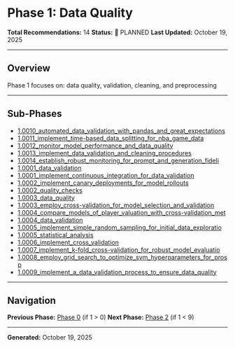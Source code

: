 # Phase 1: Data Quality

**Total Recommendations:** 14
**Status:** 🔵 PLANNED
**Last Updated:** October 19, 2025

---

## Overview

Phase 1 focuses on: data quality, validation, cleaning, and preprocessing

---

## Sub-Phases

- [1.0010_automated_data_validation_with_pandas_and_great_expectations](1.0010_automated_data_validation_with_pandas_and_great_expectations/README.md)
- [1.0011_implement_time-based_data_splitting_for_nba_game_data](1.0011_implement_time-based_data_splitting_for_nba_game_data/README.md)
- [1.0012_monitor_model_performance_and_data_quality](1.0012_monitor_model_performance_and_data_quality/README.md)
- [1.0013_implement_data_validation_and_cleaning_procedures](1.0013_implement_data_validation_and_cleaning_procedures/README.md)
- [1.0014_establish_robust_monitoring_for_prompt_and_generation_fideli](1.0014_establish_robust_monitoring_for_prompt_and_generation_fideli/README.md)
- [1.0001_data_validation](1.0001_data_validation/README.md)
- [1.0001_implement_continuous_integration_for_data_validation](1.0001_implement_continuous_integration_for_data_validation/README.md)
- [1.0002_implement_canary_deployments_for_model_rollouts](1.0002_implement_canary_deployments_for_model_rollouts/README.md)
- [1.0002_quality_checks](1.0002_quality_checks/README.md)
- [1.0003_data_quality](1.0003_data_quality/README.md)
- [1.0003_employ_cross-validation_for_model_selection_and_validation](1.0003_employ_cross-validation_for_model_selection_and_validation/README.md)
- [1.0004_compare_models_of_player_valuation_with_cross-validation_met](1.0004_compare_models_of_player_valuation_with_cross-validation_met/README.md)
- [1.0004_data_validation](1.0004_data_validation/README.md)
- [1.0005_implement_simple_random_sampling_for_initial_data_exploratio](1.0005_implement_simple_random_sampling_for_initial_data_exploratio/README.md)
- [1.0005_statistical_analysis](1.0005_statistical_analysis/README.md)
- [1.0006_implement_cross_validation](1.0006_implement_cross_validation/README.md)
- [1.0007_implement_k-fold_cross-validation_for_robust_model_evaluatio](1.0007_implement_k-fold_cross-validation_for_robust_model_evaluatio/README.md)
- [1.0008_employ_grid_search_to_optimize_svm_hyperparameters_for_prosp](1.0008_employ_grid_search_to_optimize_svm_hyperparameters_for_prosp/README.md)
- [1.0009_implement_a_data_validation_process_to_ensure_data_quality](1.0009_implement_a_data_validation_process_to_ensure_data_quality/README.md)


---

## Navigation

**Previous Phase:** [Phase 0](../phase_0/PHASE_0_INDEX.md) (if 1 > 0)
**Next Phase:** [Phase 2](../phase_2/PHASE_2_INDEX.md) (if 1 < 9)

---

**Generated:** October 19, 2025
